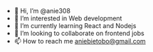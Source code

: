 - 👋 Hi, I’m @anie308
- 👀 I’m interested in Web development
- 🌱 I’m currently learning React and Nodejs
- 💞️ I’m looking to collaborate on frontend jobs 
- 📫 How to reach me aniebietobo@gmail.com

<!---
anie308/anie308 is a ✨ special ✨ repository because its `README.md` (this file) appears on your GitHub profile.
You can click the Preview link to take a look at your changes.
--->

